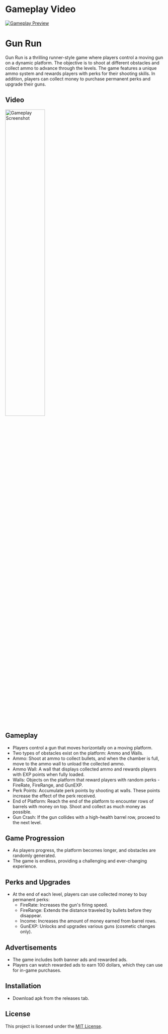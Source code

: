 # Gameplay Video
[![Gameplay Preview](https://img.youtube.com/vi/EbHNhdFMDQ8/0.jpg)](https://www.youtube.com/watch?v=EbHNhdFMDQ8)


# Gun Run

Gun Run is a thrilling runner-style game where players control a moving gun on a dynamic platform. The objective is to shoot at different obstacles and collect ammo to advance through the levels. The game features a unique ammo system and rewards players with perks for their shooting skills. In addition, players can collect money to purchase permanent perks and upgrade their guns.

## Video

<img src="media/play.gif" alt="Gameplay Screenshot" width="50%">

## Gameplay

- Players control a gun that moves horizontally on a moving platform.
- Two types of obstacles exist on the platform: Ammo and Walls.
- Ammo: Shoot at ammo to collect bullets, and when the chamber is full, move to the ammo wall to unload the collected ammo.
- Ammo Wall: A wall that displays collected ammo and rewards players with EXP points when fully loaded.
- Walls: Objects on the platform that reward players with random perks - FireRate, FireRange, and GunEXP.
- Perk Points: Accumulate perk points by shooting at walls. These points increase the effect of the perk received.
- End of Platform: Reach the end of the platform to encounter rows of barrels with money on top. Shoot and collect as much money as possible.
- Gun Crash: If the gun collides with a high-health barrel row, proceed to the next level.

## Game Progression

- As players progress, the platform becomes longer, and obstacles are randomly generated.
- The game is endless, providing a challenging and ever-changing experience.

## Perks and Upgrades

- At the end of each level, players can use collected money to buy permanent perks:
  - FireRate: Increases the gun's firing speed.
  - FireRange: Extends the distance traveled by bullets before they disappear.
  - Income: Increases the amount of money earned from barrel rows.
  - GunEXP: Unlocks and upgrades various guns (cosmetic changes only).

## Advertisements

- The game includes both banner ads and rewarded ads.
- Players can watch rewarded ads to earn 100 dollars, which they can use for in-game purchases.

## Installation

- Download apk from the releases tab.

## License

This project is licensed under the [MIT License](LICENSE).


